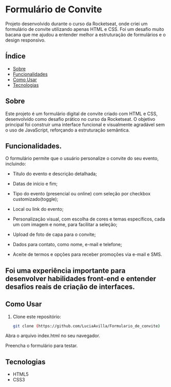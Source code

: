 # Formulário de Convite

Projeto desenvolvido durante o curso da Rocketseat, onde criei um formulário de convite utilizando apenas HTML e CSS. Foi um desafio muito bacana que me ajudou a entender melhor a estruturação de formulários e o design responsivo.

## Índice

- [Sobre](#sobre)
- [Funcionalidades](#funcionalidades)
- [Como Usar](#como-usar)
- [Tecnologias](#tecnologias)


## Sobre

Este projeto é um formulário digital de convite criado com HTML e CSS, desenvolvido como desafio prático no curso da Rocketseat. O objetivo principal foi construir uma interface funcional e visualmente agradável sem o uso de JavaScript, reforçando a estruturação semântica.


## Funcionalidades.

O formulário permite que o usuário personalize o convite do seu evento, incluindo:

- Título do evento e descrição detalhada;

- Datas de início e fim;

- Tipo do evento (presencial ou online) com seleção por checkbox customizado(toggle);

- Local ou link do evento;

- Personalização visual, com escolha de cores e temas específicos, cada um com imagem e nome, para facilitar a seleção;

- Upload de foto de capa para o convite;

- Dados para contato, como nome, e-mail e telefone;

- Aceite de termos e opções para receber promoções via e-mail e SMS.

## Foi uma experiência importante para desenvolver habilidades front-end e entender desafios reais de criação de interfaces.


## Como Usar

1. Clone este repositório:
   ```bash
   git clone (https://github.com/LuciaAvilla/Formulario_de_convite)
Abra o arquivo index.html no seu navegador.

Preencha o formulário para testar.

## Tecnologias
- HTML5
- CSS3

